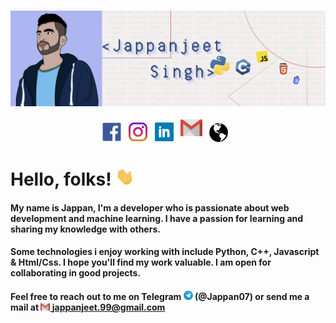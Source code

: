 # <a href="https://jappan07.github.io">![jappan header](https://github.com/Jappan07/Jappan07/blob/master/assets/githubBanner.jpg)</a>
<p align='center'>
<a href="https://www.facebook.com/jappan.jeet.9/" ><img height="30" src="https://github.com/Jappan07/Jappan07/blob/master/assets/facebook.png"></a>&nbsp;&nbsp;
<a href="https://www.instagram.com" ><img height="30" src="https://github.com/Jappan07/Jappan07/blob/master/assets/instagram.jpg"></a>&nbsp;&nbsp;
<a href="https://www.linkedin.com/in/jappanjeet-singh/" target="_blank"><img height="30" src="https://github.com/Jappan07/Jappan07/blob/master/assets/linkedin.png"></a>&nbsp;&nbsp;
<a href="mailto: jappanjeet.99@gmail.com"><img width="35px" style="position:relative; bottom:8px" src="https://github.com/Jappan07/Jappan07/blob/master/assets/Gmail_logo.png"></a>&nbsp;&nbsp;
<a href="https://jappan07.github.io" ><img height="30" style="position:relative; right:1px; top:1px" height="32" src="https://github.com/Jappan07/Jappan07/blob/master/assets/globe.png"></a>&nbsp;&nbsp;
</p>

# Hello, folks! <img src="https://github.com/Jappan07/Jappan07/blob/master/assets/wave_hand.gif" width="30px">

#### My name is Jappan, I'm a developer who is passionate about web development and machine learning. I have a passion for learning and sharing my knowledge with others.
#### Some technologies i enjoy working with include Python, C++, Javascript & Html/Css. I hope you'll find my work valuable. I am open for collaborating in good projects.
#### Feel free to reach out to me on Telegram <img width="15px" src="https://github.com/Jappan07/Jappan07/blob/master/assets/Telegram_logo.png"> (@Jappan07) or send me a mail at <a href="mailto: jappanjeet.99@gmail.com"><img width="15px" src="https://github.com/Jappan07/Jappan07/blob/master/assets/Gmail_logo.png"> jappanjeet.99@gmail.com</a>


<!--
**Jappan07/Jappan07** is a ✨ _special_ ✨ repository because its `README.md` (this file) appears on your GitHub profile.

Here are some ideas to get you started:

- 🔭 I’m currently working on ...
- 🌱 I’m currently learning ...
- 👯 I’m looking to collaborate on ...
- 🤔 I’m looking for help with ...
- 💬 Ask me about ...
- 📫 How to reach me: ...
- 😄 Pronouns: ...
- ⚡ Fun fact: ...
-->
